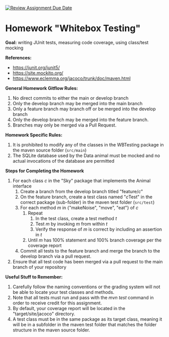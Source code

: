 [![Review Assignment Due Date](https://classroom.github.com/assets/deadline-readme-button-24ddc0f5d75046c5622901739e7c5dd533143b0c8e959d652212380cedb1ea36.svg)](https://classroom.github.com/a/W2hKElMX)
# Homework "Whitebox Testing"

**Goal:** writing JUnit tests, measuring code coverage, using class/test mocking

**References:** 
* https://junit.org/junit5/ 
* https://site.mockito.org/ 
* https://www.eclemma.org/jacoco/trunk/doc/maven.html

**General Homework Gitflow Rules:**
1. No direct commits to either the main or develop branch
2. Only the develop branch may be merged into the main branch
3. Only a feature branch may branch off or be merged into the develop branch
4. Only the develop branch may be merged into the feature branch.
5. Branches may only be merged via a Pull Request.

**Homework Specific Rules:**
1. It is prohibited to modify any of the classes in the WBTesting package in the maven source folder (`src/main`)
2. The SQLite database used by the Data animal must be mocked and no actual invocations of the database are permitted

**Steps for Completing the Homework**
1. For each class *c* in the "Sky" package that implements the Animal interface
    1. Create a branch from the develop branch titled "feature/*c*" 
    2. On the feature branch, create a test class named "*c*Test" in the correct package (sub-folder) in the maven test folder (`src/test`)
    3. For each method *m* in {"makeNoise", "move", "eat"} of *c*
        1. Repeat
            1. In the test class, create a test method *t*
            1. Test *m* by invoking *m* from within *t* 
            1. Verify the response of *m* is correct by including an assertion in *t*
        2. Until *m* has 100% statement and 100% branch coverage per the coverage report
    4. Commit all tests to the feature branch and merge the branch to the develop branch via a pull request.
2. Ensure that all test code has been merged via a pull request to the main branch of your repository


**Useful Stuff to Remember:** 
1. Carefully follow the naming conventions or the grading system will not be able to locate your test classes and methods. 
2. Note that all tests must run and pass with the *mvn test* command in order to receive credit for this assignment.  
3. By default, your coverage report will be located in the "target/site/jacoco" directory.
4. A test class must be in the same package as its target class, meaning it will be in a subfolder in the maven test folder that matches the folder structure in the maven source folder.


